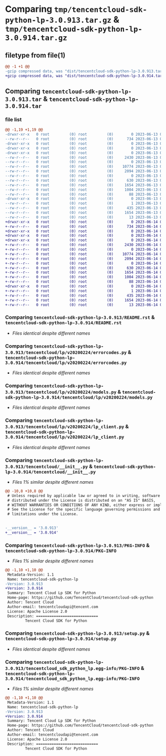 # Comparing `tmp/tencentcloud-sdk-python-lp-3.0.913.tar.gz` & `tmp/tencentcloud-sdk-python-lp-3.0.914.tar.gz`

## filetype from file(1)

```diff
@@ -1 +1 @@
-gzip compressed data, was "dist/tencentcloud-sdk-python-lp-3.0.913.tar", last modified: Tue Jun 13 02:14:35 2023, max compression
+gzip compressed data, was "dist/tencentcloud-sdk-python-lp-3.0.914.tar", last modified: Wed Jun 14 00:29:36 2023, max compression
```

## Comparing `tencentcloud-sdk-python-lp-3.0.913.tar` & `tencentcloud-sdk-python-lp-3.0.914.tar`

### file list

```diff
@@ -1,19 +1,19 @@
-drwxr-xr-x   0 root         (0) root         (0)        0 2023-06-13 02:14:35.000000 tencentcloud-sdk-python-lp-3.0.913/
--rw-r--r--   0 root         (0) root         (0)      734 2023-06-13 02:14:35.000000 tencentcloud-sdk-python-lp-3.0.913/README.rst
-drwxr-xr-x   0 root         (0) root         (0)        0 2023-06-13 02:14:35.000000 tencentcloud-sdk-python-lp-3.0.913/tencentcloud/
-drwxr-xr-x   0 root         (0) root         (0)        0 2023-06-13 02:14:35.000000 tencentcloud-sdk-python-lp-3.0.913/tencentcloud/lp/
-drwxr-xr-x   0 root         (0) root         (0)        0 2023-06-13 02:14:35.000000 tencentcloud-sdk-python-lp-3.0.913/tencentcloud/lp/v20200224/
--rw-r--r--   0 root         (0) root         (0)     2430 2023-06-13 02:14:35.000000 tencentcloud-sdk-python-lp-3.0.913/tencentcloud/lp/v20200224/errorcodes.py
--rw-r--r--   0 root         (0) root         (0)        0 2023-06-13 02:14:35.000000 tencentcloud-sdk-python-lp-3.0.913/tencentcloud/lp/v20200224/__init__.py
--rw-r--r--   0 root         (0) root         (0)    10774 2023-06-13 02:14:35.000000 tencentcloud-sdk-python-lp-3.0.913/tencentcloud/lp/v20200224/models.py
--rw-r--r--   0 root         (0) root         (0)     2094 2023-06-13 02:14:35.000000 tencentcloud-sdk-python-lp-3.0.913/tencentcloud/lp/v20200224/lp_client.py
--rw-r--r--   0 root         (0) root         (0)        0 2023-06-13 02:14:35.000000 tencentcloud-sdk-python-lp-3.0.913/tencentcloud/lp/__init__.py
--rw-r--r--   0 root         (0) root         (0)      630 2023-06-13 02:14:35.000000 tencentcloud-sdk-python-lp-3.0.913/tencentcloud/__init__.py
--rw-r--r--   0 root         (0) root         (0)     1654 2023-06-13 02:14:35.000000 tencentcloud-sdk-python-lp-3.0.913/PKG-INFO
--rw-r--r--   0 root         (0) root         (0)     1004 2023-06-13 02:14:35.000000 tencentcloud-sdk-python-lp-3.0.913/setup.py
--rw-r--r--   0 root         (0) root         (0)       88 2023-06-13 02:14:35.000000 tencentcloud-sdk-python-lp-3.0.913/setup.cfg
-drwxr-xr-x   0 root         (0) root         (0)        0 2023-06-13 02:14:35.000000 tencentcloud-sdk-python-lp-3.0.913/tencentcloud_sdk_python_lp.egg-info/
--rw-r--r--   0 root         (0) root         (0)        1 2023-06-13 02:14:35.000000 tencentcloud-sdk-python-lp-3.0.913/tencentcloud_sdk_python_lp.egg-info/dependency_links.txt
--rw-r--r--   0 root         (0) root         (0)      435 2023-06-13 02:14:35.000000 tencentcloud-sdk-python-lp-3.0.913/tencentcloud_sdk_python_lp.egg-info/SOURCES.txt
--rw-r--r--   0 root         (0) root         (0)     1654 2023-06-13 02:14:35.000000 tencentcloud-sdk-python-lp-3.0.913/tencentcloud_sdk_python_lp.egg-info/PKG-INFO
--rw-r--r--   0 root         (0) root         (0)       13 2023-06-13 02:14:35.000000 tencentcloud-sdk-python-lp-3.0.913/tencentcloud_sdk_python_lp.egg-info/top_level.txt
+drwxr-xr-x   0 root         (0) root         (0)        0 2023-06-14 00:29:36.000000 tencentcloud-sdk-python-lp-3.0.914/
+-rw-r--r--   0 root         (0) root         (0)      734 2023-06-14 00:29:36.000000 tencentcloud-sdk-python-lp-3.0.914/README.rst
+drwxr-xr-x   0 root         (0) root         (0)        0 2023-06-14 00:29:36.000000 tencentcloud-sdk-python-lp-3.0.914/tencentcloud/
+drwxr-xr-x   0 root         (0) root         (0)        0 2023-06-14 00:29:36.000000 tencentcloud-sdk-python-lp-3.0.914/tencentcloud/lp/
+drwxr-xr-x   0 root         (0) root         (0)        0 2023-06-14 00:29:36.000000 tencentcloud-sdk-python-lp-3.0.914/tencentcloud/lp/v20200224/
+-rw-r--r--   0 root         (0) root         (0)     2430 2023-06-14 00:29:36.000000 tencentcloud-sdk-python-lp-3.0.914/tencentcloud/lp/v20200224/errorcodes.py
+-rw-r--r--   0 root         (0) root         (0)        0 2023-06-14 00:29:36.000000 tencentcloud-sdk-python-lp-3.0.914/tencentcloud/lp/v20200224/__init__.py
+-rw-r--r--   0 root         (0) root         (0)    10774 2023-06-14 00:29:36.000000 tencentcloud-sdk-python-lp-3.0.914/tencentcloud/lp/v20200224/models.py
+-rw-r--r--   0 root         (0) root         (0)     2094 2023-06-14 00:29:36.000000 tencentcloud-sdk-python-lp-3.0.914/tencentcloud/lp/v20200224/lp_client.py
+-rw-r--r--   0 root         (0) root         (0)        0 2023-06-14 00:29:36.000000 tencentcloud-sdk-python-lp-3.0.914/tencentcloud/lp/__init__.py
+-rw-r--r--   0 root         (0) root         (0)      630 2023-06-14 00:29:36.000000 tencentcloud-sdk-python-lp-3.0.914/tencentcloud/__init__.py
+-rw-r--r--   0 root         (0) root         (0)     1654 2023-06-14 00:29:36.000000 tencentcloud-sdk-python-lp-3.0.914/PKG-INFO
+-rw-r--r--   0 root         (0) root         (0)     1004 2023-06-14 00:29:36.000000 tencentcloud-sdk-python-lp-3.0.914/setup.py
+-rw-r--r--   0 root         (0) root         (0)       88 2023-06-14 00:29:36.000000 tencentcloud-sdk-python-lp-3.0.914/setup.cfg
+drwxr-xr-x   0 root         (0) root         (0)        0 2023-06-14 00:29:36.000000 tencentcloud-sdk-python-lp-3.0.914/tencentcloud_sdk_python_lp.egg-info/
+-rw-r--r--   0 root         (0) root         (0)        1 2023-06-14 00:29:36.000000 tencentcloud-sdk-python-lp-3.0.914/tencentcloud_sdk_python_lp.egg-info/dependency_links.txt
+-rw-r--r--   0 root         (0) root         (0)      435 2023-06-14 00:29:36.000000 tencentcloud-sdk-python-lp-3.0.914/tencentcloud_sdk_python_lp.egg-info/SOURCES.txt
+-rw-r--r--   0 root         (0) root         (0)     1654 2023-06-14 00:29:36.000000 tencentcloud-sdk-python-lp-3.0.914/tencentcloud_sdk_python_lp.egg-info/PKG-INFO
+-rw-r--r--   0 root         (0) root         (0)       13 2023-06-14 00:29:36.000000 tencentcloud-sdk-python-lp-3.0.914/tencentcloud_sdk_python_lp.egg-info/top_level.txt
```

### Comparing `tencentcloud-sdk-python-lp-3.0.913/README.rst` & `tencentcloud-sdk-python-lp-3.0.914/README.rst`

 * *Files identical despite different names*

### Comparing `tencentcloud-sdk-python-lp-3.0.913/tencentcloud/lp/v20200224/errorcodes.py` & `tencentcloud-sdk-python-lp-3.0.914/tencentcloud/lp/v20200224/errorcodes.py`

 * *Files identical despite different names*

### Comparing `tencentcloud-sdk-python-lp-3.0.913/tencentcloud/lp/v20200224/models.py` & `tencentcloud-sdk-python-lp-3.0.914/tencentcloud/lp/v20200224/models.py`

 * *Files identical despite different names*

### Comparing `tencentcloud-sdk-python-lp-3.0.913/tencentcloud/lp/v20200224/lp_client.py` & `tencentcloud-sdk-python-lp-3.0.914/tencentcloud/lp/v20200224/lp_client.py`

 * *Files identical despite different names*

### Comparing `tencentcloud-sdk-python-lp-3.0.913/tencentcloud/__init__.py` & `tencentcloud-sdk-python-lp-3.0.914/tencentcloud/__init__.py`

 * *Files 1% similar despite different names*

```diff
@@ -10,8 +10,8 @@
 # Unless required by applicable law or agreed to in writing, software
 # distributed under the License is distributed on an "AS IS" BASIS,
 # WITHOUT WARRANTIES OR CONDITIONS OF ANY KIND, either express or implied.
 # See the License for the specific language governing permissions and
 # limitations under the License.
 
 
-__version__ = '3.0.913'
+__version__ = '3.0.914'
```

### Comparing `tencentcloud-sdk-python-lp-3.0.913/PKG-INFO` & `tencentcloud-sdk-python-lp-3.0.914/PKG-INFO`

 * *Files 1% similar despite different names*

```diff
@@ -1,10 +1,10 @@
 Metadata-Version: 1.1
 Name: tencentcloud-sdk-python-lp
-Version: 3.0.913
+Version: 3.0.914
 Summary: Tencent Cloud Lp SDK for Python
 Home-page: https://github.com/TencentCloud/tencentcloud-sdk-python
 Author: Tencent Cloud
 Author-email: tencentcloudapi@tencent.com
 License: Apache License 2.0
 Description: ============================
         Tencent Cloud SDK for Python
```

### Comparing `tencentcloud-sdk-python-lp-3.0.913/setup.py` & `tencentcloud-sdk-python-lp-3.0.914/setup.py`

 * *Files identical despite different names*

### Comparing `tencentcloud-sdk-python-lp-3.0.913/tencentcloud_sdk_python_lp.egg-info/PKG-INFO` & `tencentcloud-sdk-python-lp-3.0.914/tencentcloud_sdk_python_lp.egg-info/PKG-INFO`

 * *Files 1% similar despite different names*

```diff
@@ -1,10 +1,10 @@
 Metadata-Version: 1.1
 Name: tencentcloud-sdk-python-lp
-Version: 3.0.913
+Version: 3.0.914
 Summary: Tencent Cloud Lp SDK for Python
 Home-page: https://github.com/TencentCloud/tencentcloud-sdk-python
 Author: Tencent Cloud
 Author-email: tencentcloudapi@tencent.com
 License: Apache License 2.0
 Description: ============================
         Tencent Cloud SDK for Python
```

